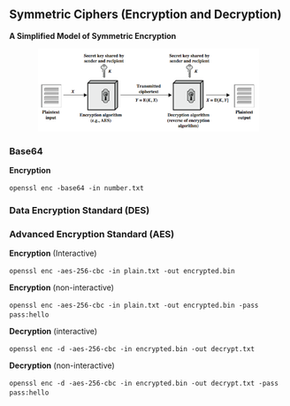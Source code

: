 ## Symmetric Ciphers (Encryption and Decryption)

**A Simplified Model of Symmetric Encryption**        

<p align=center>
<img src="Figures/Fig2.png" width="400" height="150" />
</p>

### Base64

**Encryption**

``openssl enc -base64 -in number.txt``

### Data Encryption Standard (DES)



### Advanced Encryption Standard (AES)

**Encryption** (Interactive)

``openssl enc -aes-256-cbc -in plain.txt -out encrypted.bin``

**Encryption** (non-interactive)

``openssl enc -aes-256-cbc -in plain.txt -out encrypted.bin -pass pass:hello``

**Decryption** (interactive)

``openssl enc -d -aes-256-cbc -in encrypted.bin -out decrypt.txt``

**Decryption** (non-interactive)

``openssl enc -d -aes-256-cbc -in encrypted.bin -out decrypt.txt -pass pass:hello``

